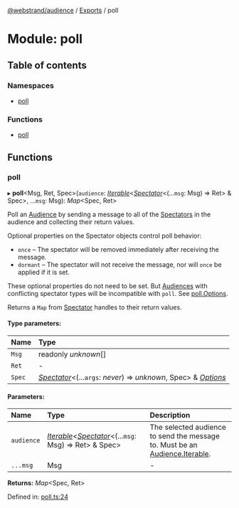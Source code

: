 [@webstrand/audience](../README.md) / [Exports](../modules.md) / poll

# Module: poll

## Table of contents

### Namespaces

- [poll](poll.poll-1.md)

### Functions

- [poll](poll.md#poll)

## Functions

### poll

▸ **poll**<Msg, Ret, Spec\>(`audience`: [*Iterable*](../interfaces/index.audience.iterable.md)<[*Spectator*](../interfaces/index.spectator.md)<(...`msg`: Msg) => Ret\> & Spec\>, ...`msg`: Msg): *Map*<Spec, Ret\>

Poll an [Audience](index.md#audience) by sending a message to all of the
[Spectators](../interfaces/index.spectator.md) in the audience and collecting their return values.

Optional properties on the Spectator objects control poll behavior:

- `once` – The spectator will be removed immediately after receiving the
  message.
- `dormant` – The spectator will not receive the message, nor will `once` be
  applied if it is set.

These optional properties do not need to be set. But [Audiences](index.md#audience)
with conflicting spectator types will be incompatible with `poll`. See
[poll.Options](../interfaces/poll.poll-1.options.md).

Returns a `Map` from [Spectator](../interfaces/index.spectator.md) handles to their return values.

#### Type parameters:

Name | Type |
:------ | :------ |
`Msg` | readonly *unknown*[] |
`Ret` | - |
`Spec` | [*Spectator*](../interfaces/index.spectator.md)<(...`args`: *never*) => *unknown*, Spec\> & [*Options*](../interfaces/poll.poll-1.options.md) |

#### Parameters:

Name | Type | Description |
:------ | :------ | :------ |
`audience` | [*Iterable*](../interfaces/index.audience.iterable.md)<[*Spectator*](../interfaces/index.spectator.md)<(...`msg`: Msg) => Ret\> & Spec\> | The selected audience to send the message to. Must be an [Audience.Iterable](../interfaces/index.audience.iterable.md).   |
`...msg` | Msg | - |

**Returns:** *Map*<Spec, Ret\>

Defined in: [poll.ts:24](https://github.com/webstrand/audience/blob/e2540cb/src/poll.ts#L24)
